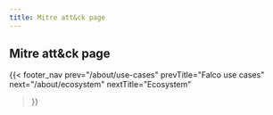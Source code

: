 ```yaml
---
title: Mitre att&ck page
---
```


## Mitre att&ck page

{{< footer_nav 
  prev="/about/use-cases"
  prevTitle="Falco use cases"
  next="/about/ecosystem" 
  nextTitle="Ecosystem" 
>}}